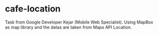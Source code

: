 # cafe-location
Task from Google Developer Kejar (Mobile Web Specialist). Using MapBox as map library and the datas are taken from Maps API Location.

